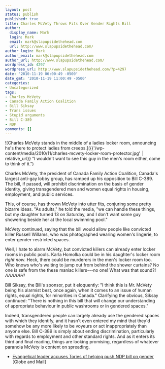 ```yaml
---
layout: post
status: publish
published: true
title: Charles McVety Throws Fits Over Gender Rights Bill
author:
  display_name: Mark
  login: Mark
  email: mark@slapupsidethehead.com
  url: http://www.slapupsidethehead.com/
author_login: Mark
author_email: mark@slapupsidethehead.com
author_url: http://www.slapupsidethehead.com/
wordpress_id: 4297
wordpress_url: http://www.slapupsidethehead.com/?p=4297
date: '2010-11-19 06:00:49 -0500'
date_gmt: '2010-11-19 11:00:49 -0500'
categories:
- Uncategorized
tags:
- Charles McVety
- Canada Family Action Coalition
- Bill Siksay
- Trans issues
- Stupid arguments
- Bill C-389
- NDP
comments: []
---
```

![Charles McVety stands in the middle of a ladies locker room, announcing he's there to protect ladies from creeps.]({{'/wp-content/media/2010/11/charles-mcvety-locker-room-protector.jpg' | relative_url}} "I wouldn't want to see this guy in the men's room either, come to think of it.")

Charles McVety, the president of Canada Family Action Coalition, Canada's largest anti-gay lobby group, has ramped up his opposition to Bill C-389. The bill, if passed, will prohibit discrimination on the basis of gender identity, giving transgendered men and women equal rights in housing, employment, and public services.

This, of course, has thrown McVety into utter fits, conjuring some pretty bizarre ideas. "As adults," he told the media, "we can handle these things, but my daughter turned 13 on Saturday, and I don't want some guy showering beside her at the local swimming pool."

McVety continued, saying that the bill would allow people like convicted killer Russell Willams, who was photographed wearing women's lingerie, to enter gender-restricted spaces.

Well, I hate to alarm McVety, but convicted killers can already enter locker rooms in public pools. Karla Homolka could be in his daughter's locker room _right now_. Heck, there could be murderers in the men's locker room too. Who knows who's waiting to jump out from behind the shower curtains? No one is safe from the these maniac killers---no one! What was that sound?! _AAAAAH!_

Bill Siksay, the Bill's sponsor, put it eloquently: "I think this is Mr. McVety being his alarmist best, once again, when it comes to an issue of human rights, equal rights, for minorities in Canada." Clarifying the obvious, Siksay continued: "There is nothing in this bill that will change our understanding of appropriate behaviour in public washrooms or in gendered spaces."

Indeed, transgendered people can largely already use the gendered spaces with which they identify, and it hasn't even entered my mind that they'd somehow be any more likely to be voyeurs or act inappropriately than anyone else. Bill C-389 is simply about ending discrimination, particularly with regards to employment and other standard rights. And as it enters its third and final reading, things are looking promising, regardless of whatever paranoia McVety is content on spreading.

- [Evangelical leader accuses Tories of helping push NDP bill on gender](http://www.theglobeandmail.com/news/politics/evangelical-leader-accuses-tories-of-helping-push-ndp-bill-on-gender/article1801745/) [Globe and Mail]

